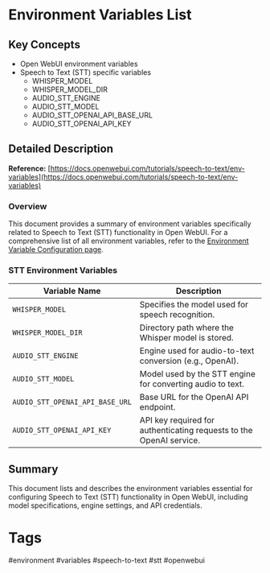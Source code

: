 # Environment Variables List

## Key Concepts
- Open WebUI environment variables
- Speech to Text (STT) specific variables
  - WHISPER_MODEL
  - WHISPER_MODEL_DIR
  - AUDIO_STT_ENGINE
  - AUDIO_STT_MODEL
  - AUDIO_STT_OPENAI_API_BASE_URL
  - AUDIO_STT_OPENAI_API_KEY

## Detailed Description

**Reference:** [https://docs.openwebui.com/tutorials/speech-to-text/env-variables](https://docs.openwebui.com/tutorials/speech-to-text/env-variables)

### Overview
This document provides a summary of environment variables specifically related to Speech to Text (STT) functionality in Open WebUI. For a comprehensive list of all environment variables, refer to the [Environment Variable Configuration page](https://docs.openwebui.com/tutorials/speech-to-text/env-variables).

### STT Environment Variables

| Variable Name                | Description                                                                 |
|------------------------------|-----------------------------------------------------------------------------|
| `WHISPER_MODEL`              | Specifies the model used for speech recognition.                           |
| `WHISPER_MODEL_DIR`          | Directory path where the Whisper model is stored.                          |
| `AUDIO_STT_ENGINE`           | Engine used for audio-to-text conversion (e.g., OpenAI).                    |
| `AUDIO_STT_MODEL`            | Model used by the STT engine for converting audio to text.                  |
| `AUDIO_STT_OPENAI_API_BASE_URL` | Base URL for the OpenAI API endpoint.                                       |
| `AUDIO_STT_OPENAI_API_KEY`   | API key required for authenticating requests to the OpenAI service.         |

## Summary
This document lists and describes the environment variables essential for configuring Speech to Text (STT) functionality in Open WebUI, including model specifications, engine settings, and API credentials.

# Tags
#environment #variables #speech-to-text #stt #openwebui